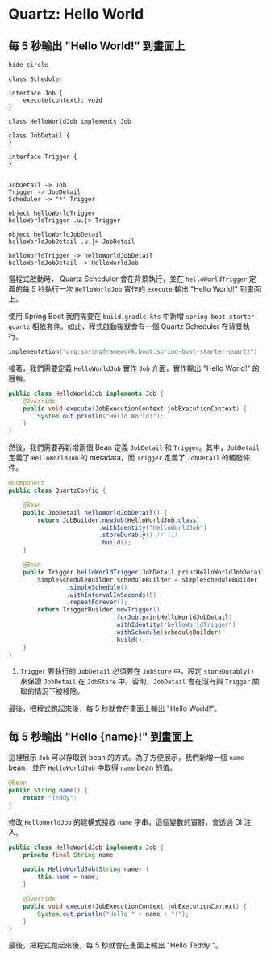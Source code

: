 # Quartz: Hello World

## 每 5 秒輸出 "Hello World!" 到畫面上

```plantuml
hide circle

class Scheduler

interface Job {
    execute(context): void
}

class HelloWorldJob implements Job

class JobDetail {
}

interface Trigger {
}


JobDetail -> Job
Trigger -> JobDetail
Scheduler -> "*" Trigger

object helloWorldTrigger
helloWorldTrigger .u.|> Trigger

object helloWorldJobDetail
helloWorldJobDetail .u.|> JobDetail

helloWorldTrigger -> helloWorldJobDetail
helloWorldJobDetail -> HelloWorldJob
```

當程式啟動時， Quartz Scheduler 會在背景執行，並在 `helloWorldTrigger` 定義的每 5 秒執行一次 `HelloWorldJob` 實作的 `execute` 輸出 "Hello World!" 到畫面上。

使用 Spring Boot 我們需要在 `build.gradle.kts` 中新增 `spring-boot-starter-quartz` 相依套件。如此，程式啟動後就會有一個 Quartz Scheduler 在背景執行。

```kotlin title="build.gradle.kts"
implementation("org.springframework.boot:spring-boot-starter-quartz")
```

接著，我們需要定義 `HelloWorldJob` 實作 `Job` 介面，實作輸出 "Hello World!" 的邏輯。

```java title="HelloWorldJob.java"
public class HelloWorldJob implements Job {
    @Override
    public void execute(JobExecutionContext jobExecutionContext) {
        System.out.println("Hello World!");
    }
}
```

然後，我們需要再新增兩個 Bean 定義 `JobDetail` 和 `Trigger`。其中，`JobDetail` 定義了 `HelloWorldJob` 的 metadata，而 `Trigger` 定義了 `JobDetail` 的觸發條件。

``` java title="QuartzConfig.java"
@Component
public class QuartzConfig {

    @Bean
    public JobDetail helloWorldJobDetail() {
        return JobBuilder.newJob(HelloWorldJob.class)
                         .withIdentity("helloWorldJob")
                         .storeDurably() // (1)
                         .build();
    }

    @Bean
    public Trigger helloWorldTrigger(JobDetail printHelloWorldJobDetail) {
        SimpleScheduleBuilder scheduleBuilder = SimpleScheduleBuilder
                .simpleSchedule()
                .withIntervalInSeconds(5)
                .repeatForever();
        return TriggerBuilder.newTrigger()
                             .forJob(printHelloWorldJobDetail)
                             .withIdentity("helloWorldTrigger")
                             .withSchedule(scheduleBuilder)
                             .build();
    }
}
```

1. `Trigger` 要執行的 `JobDetail` 必須要在 `JobStore` 中，設定 `storeDurably()` 來保證 `JobDetail` 在 `JobStore` 中。否則，`JobDetail` 會在沒有與 `Trigger` 關聯的情況下被移除。

最後，把程式跑起來後，每 5 秒就會在畫面上輸出 "Hello World!"。

## 每 5 秒輸出 "Hello {name}!" 到畫面上

這裡展示 `Job` 可以存取到 bean 的方式。為了方便展示，我們新增一個 `name` bean，並在 `HelloWorldJob` 中取得 `name` bean 的值。

```java title="HelloWorldJob.java"
@Bean
public String name() {
    return "Teddy";
}
```

修改 `HelloWorldJob` 的建構式接收 `name` 字串，這個變數的實體，會透過 DI 注入。

```java title="HelloWorldJob.java" hl_lines="2 4 5 6 10"
public class HelloWorldJob implements Job {
    private final String name;

    public HelloWorldJob(String name) {
        this.name = name;
    }

    @Override
    public void execute(JobExecutionContext jobExecutionContext) {
        System.out.println("Hello " + name + "!");
    }
}
```

最後，把程式跑起來後，每 5 秒就會在畫面上輸出 "Hello Teddy!"。
